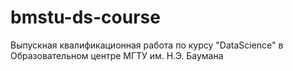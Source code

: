 # bmstu-ds-course
Выпускная квалификационная работа по курсу "DataScience" в  Образовательном центре МГТУ им. Н.Э. Баумана
